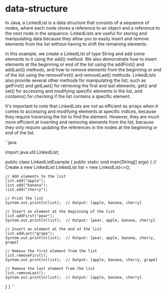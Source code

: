 # data-structure

In Java, a LinkedList is a data structure that consists of a sequence of nodes, where each node stores a reference to an object and a reference to the next node in the sequence. LinkedLists are useful for storing and manipulating data because they allow you to easily insert and remove elements from the list without having to shift the remaining elements.


in this example, we create a LinkedList of type String and add some elements to it using the add() method.
We also demonstrate how to insert elements at the beginning or end of the list using the addFirst() and addLast() methods, 
and how to remove elements from the beginning or end of the list using the removeFirst() and removeLast() methods.
LinkedLists also provide several other methods for manipulating the list, such as getFirst() and getLast() for retrieving the first and last elements, get() and set() for accessing and modifying specific elements in the list, 
and contains() for checking if the list contains a specific element.

It's important to note that LinkedLists are not as efficient as arrays when it comes to accessing and modifying elements at specific indices, because they require traversing the list to find the element. However, they are much more efficient at inserting and removing elements from the list, 
because they only require updating the references in the nodes at the beginning or end of the list.


``java

import java.util.LinkedList;

public class LinkedListExample {
public static void main(String[] args) {
// Create a new LinkedList
LinkedList<String> list = new LinkedList<>();

    // Add elements to the list
    list.add("apple");
    list.add("banana");
    list.add("cherry");

    // Print the list
    System.out.println(list);  // Output: [apple, banana, cherry]

    // Insert an element at the beginning of the list
    list.addFirst("pear");
    System.out.println(list);  // Output: [pear, apple, banana, cherry]

    // Insert an element at the end of the list
    list.addLast("grape");
    System.out.println(list);  // Output: [pear, apple, banana, cherry, grape]

    // Remove the first element from the list
    list.removeFirst();
    System.out.println(list);  // Output: [apple, banana, cherry, grape]

    // Remove the last element from the list
    list.removeLast();
    System.out.println(list);  // Output: [apple, banana, cherry]
}
}
``

